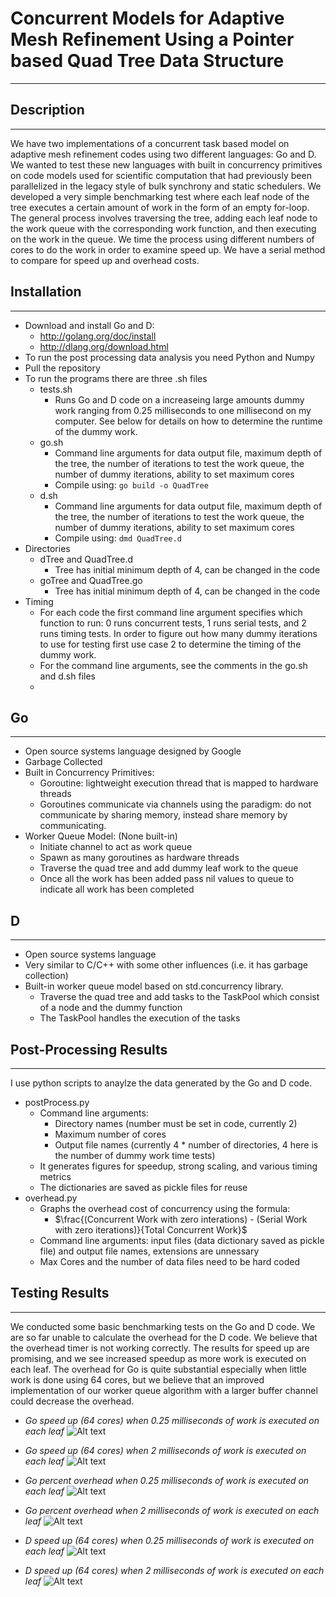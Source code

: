 # Concurrent Models for Adaptive Mesh Refinement Using a Pointer based Quad Tree Data Structure
---

## Description
---

We have two implementations of a concurrent task based model on adaptive mesh 
refinement codes using two different languages: Go and D. We wanted to test these 
new languages with built in concurrency primitives on code models used for 
scientific computation that had previously been parallelized in the legacy style 
of bulk synchrony and static schedulers.  We developed a very simple
benchmarking test where each leaf node of the tree executes a certain amount of
work in the form of an empty for-loop.  The general process involves traversing
the tree, adding each leaf node to the work queue with the corresponding work
function, and then executing on the work in the queue.  We time the process
using different numbers of cores to do the work in order to examine speed up.
We have a serial method to compare for speed up and overhead costs. 

## Installation
---
* Download and install Go and D:
	* http://golang.org/doc/install
	* http://dlang.org/download.html
* To run the post processing data analysis you need Python and Numpy
* Pull the repository
* To run the programs there are three .sh files 
	* tests.sh
		* Runs Go and D code on a increaseing large amounts dummy work
		  ranging from 0.25 milliseconds to one millisecond on my
		  computer.  See below for details on how to determine the
		  runtime of the dummy work.
	* go.sh 
		* Command line arguments for data output file, maximum depth of
		  the tree, the number of iterations to test the work queue, the
		  number of dummy iterations, ability to set maximum cores
		* Compile using: `go build -o QuadTree`	
	* d.sh	
		* Command line arguments for data output file, maximum depth of
		  the tree, the number of iterations to test the work queue, the
		  number of dummy iterations, ability to set maximum cores
		* Compile using: `dmd QuadTree.d`
* Directories
	* dTree and QuadTree.d
		* Tree has initial minimum depth of 4, can be changed in the
		  code
	* goTree and QuadTree.go
		* Tree has initial minimum depth of 4, can be changed in the
		  code
* Timing
	* For each code the first command line argument specifies which function
	  to run: 0 runs concurrent tests, 1 runs serial tests, and 2 runs
	  timing tests.  In order to figure out how many dummy iterations to use 
	  for testing first use case 2 to determine the timing of the dummy work.
	* For the command line arguments, see the comments in the go.sh and d.sh
	  files
	*  

## Go
---
* Open source systems language designed by Google
* Garbage Collected
* Built in Concurrency Primitives:
	* Goroutine: lightweight execution thread that is mapped to hardware
	  threads
	* Goroutines communicate via channels using the paradigm: do not
	  communicate by sharing memory, instead share memory by communicating.	
* Worker Queue Model: (None built-in)
	* Initiate channel to act as work queue
	* Spawn as many goroutines as hardware threads
	* Traverse the quad tree and add dummy leaf work to the queue
	* Once all the work has been added pass nil values to queue to indicate
	  all work has been completed


## D
---
* Open source systems language
* Very similar to C/C++ with some other influences (i.e. it has garbage
  collection)
* Built-in worker queue model based on std.concurrency library.
	* Traverse the quad tree and add tasks to the TaskPool which consist of
	  a node and the dummy function
	* The TaskPool handles the execution of the tasks

## Post-Processing Results
---
I use python scripts to anaylze the data generated by the Go and D code. 
* postProcess.py
	* Command line arguments: 
		* Directory names (number must be set in code, currently 2)
		* Maximum number of cores
		* Output file names (currently 4 * number of directories, 4 here
		  is the number of dummy work time tests)
	* It generates figures for speedup, strong scaling, and various
	  timing metrics
	* The dictionaries are saved as pickle files for reuse
* overhead.py
	* Graphs the overhead cost of concurrency using the formula:
		* $\frac{(Concurrent Work with zero interations) - (Serial Work with zero iterations)}{Total Concurrent Work}$ 
	* Command line arguments: input files (data dictionary saved as pickle
	  file) and output file names, extensions are unnessary 
	* Max Cores and the number of data files need to be hard coded


## Testing Results
---
We conducted some basic benchmarking tests on the Go and D code.  We are so far
unable to calculate the overhead for the D code.  We believe that the overhead
timer is not working correctly.  The results for speed up are promising, and we
see increased speedup as more work is executed on each leaf.  The overhead for
Go is quite substantial especially when little work is done using 64 cores, but
we believe that an improved implementation of our worker queue algorithm with a
larger buffer channel could decrease the overhead.  


* _Go speed up (64 cores) when 0.25 milliseconds of work is executed on each leaf_
![Alt text](goSpeedLow.png)


* _Go speed up (64 cores) when 2 milliseconds of work is executed on each leaf_
![Alt text](goSpeedHigh.png)


* _Go percent overhead when 0.25 milliseconds of work is executed on each leaf_
![Alt text](goOverheadLow.png)


* _Go percent overhead when 2 milliseconds of work is executed on each leaf_
![Alt text](goOverheadHigh.png)


* _D speed up (64 cores) when 0.25 milliseconds of work is executed on each leaf_
![Alt text](dSpeedLow.png)


* _D speed up (64 cores) when 2 milliseconds of work is executed on each leaf_
![Alt text](dSpeedHigh.png)





